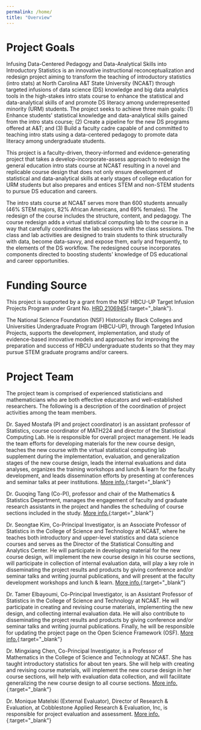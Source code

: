 ```yaml
---
permalink: /home/
title: "Overview"
---
```


Project Goals
======

Infusing Data-Centered Pedagogy and Data-Analytical Skills into Introductory Statistics is an innovative instructional reconceptualization and redesign project aiming to transform the teaching of introductory statistics (intro stats) at North Carolina A&T State University (NCA&T) through targeted infusions of data science (DS) knowledge and big data analytics tools in the high-stakes intro stats course to enhance the statistical and data-analytical skills of and promote DS literacy among underrepresented minority (URM) students. The project seeks to achieve three main goals: (1) Enhance students' statistical knowledge and data-analytical skills gained from the intro stats course; (2) Create a pipeline for the new DS programs offered at A&T; and (3) Build a faculty cadre capable of and committed to teaching intro stats using a data-centered pedagogy to promote data literacy among undergraduate students.

This project is a faculty-driven, theory-informed and evidence-generating project that takes a develop-incorporate-assess approach to redesign the general education intro stats course at NCA&T resulting in a novel and replicable course design that does not only ensure development of statistical and data-analytical skills at early stages of college education for URM students but also prepares and entices STEM and non-STEM students to pursue DS education and careers.

The intro stats course at NCA&T serves more than 600 students annually (46% STEM majors, 82% African Americans, and 69% females). The redesign of the course includes the structure, content, and pedagogy. The course redesign adds a virtual statistical computing lab to the course in a way that carefully coordinates the lab sessions with the class sessions. The class and lab activities are designed to train students to think structurally with data, become data-savvy, and expose them, early and frequently, to the elements of the DS workflow. The redesigned course incorporates components directed to boosting students' knowledge of DS educational and career opportunities.

Funding Source
=====

This project is supported by a grant from the NSF HBCU-UP Target Infusion Projects Program under Grant No. [HRD 2106945](https://www.nsf.gov/awardsearch/showAward?AWD_ID=2106945&HistoricalAwards=false){:target="_blank"}.

The National Science Foundation (NSF) Historically Black Colleges and Universities Undergraduate Program (HBCU-UP), through Targeted Infusion Projects, supports the development, implementation, and study of evidence-based innovative models and approaches for improving the preparation and success of HBCU undergraduate students so that they may pursue STEM graduate programs and/or careers.

Project Team
=====

The project team is comprised of experienced statisticians and mathematicians who are both effective educators and well-established researchers. The following is a description of the coordination of project activities among the team members.  

Dr. Sayed Mostafa (PI and project coordinator) is an assistant professor of Statistics, course coordinator of MATH224 and director of the Statistical Computing Lab. He is responsible for overall project management. He leads the team efforts for developing materials for the new course design, teaches the new course with the virtual statistical computing lab supplement during the implementation, evaluation, and generalization stages of the new course design, leads the internal evaluations and data analyses, organizes the training workshops and lunch & learn for the faculty development, and leads dissemination efforts by presenting at conferences and seminar talks at peer institutions. [More info.](https://www.ncat.edu/employee-bio.php?directoryID=484397429){:target="_blank"}

Dr. Guoqing Tang (Co-PI), professor and chair of the Mathematics & Statistics Department, manages the engagement of faculty and graduate research assistants in the project and handles the scheduling of course sections included in the study. [More info.](https://www.ncat.edu/employee-bio.php?directoryID=1421948644){:target="_blank"}

Dr. Seongtae Kim, Co-Principal Investigator, is an Associate Professor of Statistics in the College of Science and Technology at NCA&T, where he teaches both introductory and upper-level statistics and data science courses and serves as the Director of the Statistical Consulting and Analytics Center. He will participate in developing material for the new course design, will implement the new course design in his course sections, will participate in collection of internal evaluation data, will play a key role in disseminating the project results and products by giving conference and/or seminar talks and writing journal publications, and will present at the faculty development workshops and lunch & learn. [More info.](https://www.ncat.edu/employee-bio.php?directoryID=276750811){:target="_blank"}

Dr. Tamer Elbayoumi, Co-Principal Investigator, is an Assistant Professor of Statistics in the College of Science and Technology at NCA&T. He will participate in creating and revising course materials, implementing the new design, and collecting internal evaluation data. He will also contribute to disseminating the project results and products by giving conference and/or seminar talks and writing journal publications. Finally, he will be responsible for updating the project page on the Open Science Framework (OSF). [More info.](https://www.ncat.edu/employee-bio.php?directoryID=667003062){:target="_blank"}

Dr. Mingxiang Chen, Co-Principal Investigator, is a Professor of Mathematics in the College of Science and Technology at NCA&T. She has taught introductory statistics for about ten years. She will help with creating and revising course materials, will implement the new course design in her course sections, will help with evaluation data collection, and will facilitate generalizing the new course design to all course sections. [More info.](https://www.ncat.edu/employee-bio.php?directoryID=607127531){:target="_blank"}

Dr. Monique Matelski (External Evaluator), Director of Research & Evaluation, at Cobblestone Applied Research & Evaluation, Inc, is responsible for project evaluation and assessment. [More info.](https://www.linkedin.com/in/monique-matelski-ph-d-4910bb84/){:target="_blank"}